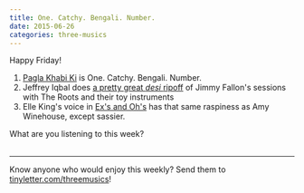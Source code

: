 ```yaml
---
title: One. Catchy. Bengali. Number.
date: 2015-06-26
categories: three-musics
---
```


 Happy Friday!
<ol>
	<li>
<a href="https://www.youtube.com/watch?v=djAtu7mnFV4">Pagla Khabi Ki</a> is One. Catchy. Bengali. Number.</li>
	<li>Jeffrey Iqbal does <a href="https://www.facebook.com/JomyGeorgeMusic/videos/924588590897906/">a pretty great <em>desi </em>ripoff</a> of Jimmy Fallon's sessions with The Roots and their toy instruments</li>
	<li>Elle King's voice in <a href="https://www.youtube.com/watch?v=X9OvgrxaPKU">Ex's and Oh's</a> has that same raspiness as Amy Winehouse, except sassier.</li>
</ol>
What are you listening to this week?<br>
 
<hr> Know anyone who would enjoy this weekly? Send them to <a href="https://tinyletter.com/threemusics">tinyletter.com/threemusics</a>! 
